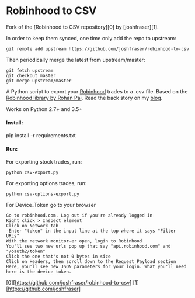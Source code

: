 # Robinhood to CSV

Fork of the [Robinhood to CSV repository][0] by [joshfraser][1].

In order to keep them synced, one time only add the repo to upstream:

    git remote add upstream https://github.com/joshfraser/robinhood-to-csv

Then periodically merge the latest from upstream/master:

    git fetch upstream
    git checkout master
    git merge upstream/master

A Python script to export your [Robinhood](https://www.robinhood.com) trades to a .csv file.  Based on the [Robinhood library by Rohan Pai](https://github.com/Jamonek/Robinhood).  Read the back story on my [blog](http://www.onlineaspect.com/2015/12/17/export-robinhood-investments-to-csv).

Works on Python 2.7+ and 3.5+

#### Install:
pip install -r requirements.txt

#### Run:

For exporting stock trades, run:

`python csv-export.py`

For exporting options trades, run:

`python csv-options-export.py`


For Device_Token go to your browser

    Go to robinhood.com. Log out if you're already logged in
    Right click > Inspect element
    Click on Network tab
    -Enter "token" in the input line at the top where it says "Filter URLs"
    With the network monitor-er open, login to Robinhood
    You'll see two new urls pop up that say "api.robinhood.com" and "/oauth2/token"
    Click the one that's not 0 bytes in size
    Click on Headers, then scroll down to the Request Payload section
    Here, you'll see new JSON parameters for your login. What you'll need here is the device token.

[0][https://github.com/joshfraser/robinhood-to-csv]
[1][https://github.com/joshfraser]
